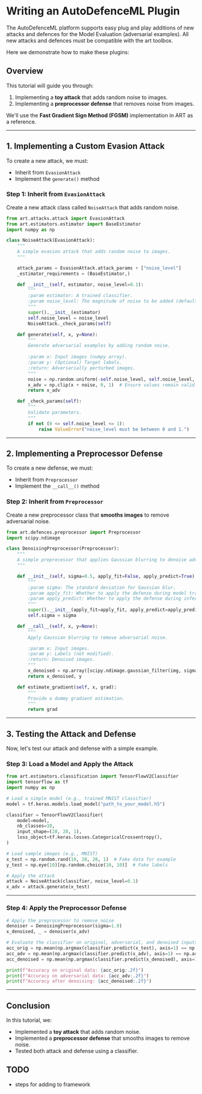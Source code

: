 # **Writing an AutoDefenceML Plugin**
The AutoDefenceML platform supports easy plug and play additions of new attacks and defences for the Model Evaluation (adversarial examples). 
All new attacks and defences must be compatible with the art toolbox.

Here we demonstrate how to make these plugins:

## **Overview**
This tutorial will guide you through:
1. Implementing a **toy attack** that adds random noise to images.
2. Implementing a **preprocessor defense** that removes noise from images.

We'll use the **Fast Gradient Sign Method (FGSM)** implementation in ART as a reference.

---

## **1. Implementing a Custom Evasion Attack**
To create a new attack, we must:
- Inherit from `EvasionAttack`
- Implement the `generate()` method

### **Step 1: Inherit from `EvasionAttack`**
Create a new attack class called `NoiseAttack` that adds random noise.

```python
from art.attacks.attack import EvasionAttack
from art.estimators.estimator import BaseEstimator
import numpy as np

class NoiseAttack(EvasionAttack):
    """
    A simple evasion attack that adds random noise to images.
    """

    attack_params = EvasionAttack.attack_params + ["noise_level"]
    _estimator_requirements = (BaseEstimator,)

    def __init__(self, estimator, noise_level=0.1):
        """
        :param estimator: A trained classifier.
        :param noise_level: The magnitude of noise to be added (default 0.1).
        """
        super().__init__(estimator)
        self.noise_level = noise_level
        NoiseAttack._check_params(self)

    def generate(self, x, y=None):
        """
        Generate adversarial examples by adding random noise.
        
        :param x: Input images (numpy array).
        :param y: (Optional) Target labels.
        :return: Adversarially perturbed images.
        """
        noise = np.random.uniform(-self.noise_level, self.noise_level, x.shape)
        x_adv = np.clip(x + noise, 0, 1)  # Ensure values remain valid
        return x_adv

    def _check_params(self):
        """
        Validate parameters.
        """
        if not (0 <= self.noise_level <= 1):
            raise ValueError("noise_level must be between 0 and 1.")
```

---

## **2. Implementing a Preprocessor Defense**
To create a new defense, we must:
- Inherit from `Preprocessor`
- Implement the `__call__()` method

### **Step 2: Inherit from `Preprocessor`**
Create a new preprocessor class that **smooths images** to remove adversarial noise.

```python
from art.defences.preprocessor import Preprocessor
import scipy.ndimage

class DenoisingPreprocessor(Preprocessor):
    """
    A simple preprocessor that applies Gaussian blurring to denoise adversarial images.
    """

    def __init__(self, sigma=0.5, apply_fit=False, apply_predict=True):
        """
        :param sigma: The standard deviation for Gaussian blur.
        :param apply_fit: Whether to apply the defense during model training.
        :param apply_predict: Whether to apply the defense during inference.
        """
        super().__init__(apply_fit=apply_fit, apply_predict=apply_predict)
        self.sigma = sigma

    def __call__(self, x, y=None):
        """
        Apply Gaussian blurring to remove adversarial noise.

        :param x: Input images.
        :param y: Labels (not modified).
        :return: Denoised images.
        """
        x_denoised = np.array([scipy.ndimage.gaussian_filter(img, sigma=self.sigma) for img in x])
        return x_denoised, y

    def estimate_gradient(self, x, grad):
        """
        Provide a dummy gradient estimation.
        """
        return grad
```

---

## **3. Testing the Attack and Defense**
Now, let's test our attack and defense with a simple example.

### **Step 3: Load a Model and Apply the Attack**
```python
from art.estimators.classification import TensorFlowV2Classifier
import tensorflow as tf
import numpy as np

# Load a simple model (e.g., trained MNIST classifier)
model = tf.keras.models.load_model("path_to_your_model.h5")

classifier = TensorFlowV2Classifier(
    model=model,
    nb_classes=10,
    input_shape=(28, 28, 1),
    loss_object=tf.keras.losses.CategoricalCrossentropy(),
)

# Load sample images (e.g., MNIST)
x_test = np.random.rand(10, 28, 28, 1)  # Fake data for example
y_test = np.eye(10)[np.random.choice(10, 10)]  # Fake labels

# Apply the attack
attack = NoiseAttack(classifier, noise_level=0.1)
x_adv = attack.generate(x_test)
```

---

### **Step 4: Apply the Preprocessor Defense**
```python
# Apply the preprocessor to remove noise
denoiser = DenoisingPreprocessor(sigma=1.0)
x_denoised, _ = denoiser(x_adv)

# Evaluate the classifier on original, adversarial, and denoised inputs
acc_orig = np.mean(np.argmax(classifier.predict(x_test), axis=1) == np.argmax(y_test, axis=1))
acc_adv = np.mean(np.argmax(classifier.predict(x_adv), axis=1) == np.argmax(y_test, axis=1))
acc_denoised = np.mean(np.argmax(classifier.predict(x_denoised), axis=1) == np.argmax(y_test, axis=1))

print(f"Accuracy on original data: {acc_orig:.2f}")
print(f"Accuracy on adversarial data: {acc_adv:.2f}")
print(f"Accuracy after denoising: {acc_denoised:.2f}")
```

---

## **Conclusion**
In this tutorial, we:
- Implemented a **toy attack** that adds random noise.
- Implemented a **preprocessor defense** that smooths images to remove noise.
- Tested both attack and defense using a classifier.

## **TODO**
- steps for adding to framework
